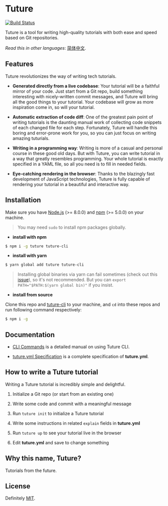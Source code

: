 # Tuture

[![Build Status](https://travis-ci.com/tutureproject/tuture.svg?branch=master)](https://travis-ci.com/tutureproject/tuture/)

Tuture is a tool for writing high-quality tutorials with both ease and speed based on Git repositories.

_Read this in other languages_: [简体中文](README.zh-CN.md).

## Features

Tuture revolutionizes the way of writing tech tutorials.

- **Generated directly from a live codebase**: Your tutorial will be a faithful mirror of your code. Just start from a Git repo, build something interesting with nicely-written commit messages, and Tuture will bring all the good things to your tutorial. Your codebase will grow as more inspiration come in, so will your tutorial.

- **Automatic extraction of code diff**: One of the greatest pain point of writing tutorials is the daunting manual work of collecting code snippets of each changed file for each step. Fortunately, Tuture will handle this boring and error-prone work for you, so you can just focus on writing amazing tuturials.

- **Writing in a programming way**: Writing is more of a casual and personal course in these good old days. But with Tuture, you can write tutorial in a way that greatly resembles programming. Your whole tutorial is exactly specified in a YAML file, so all you need is to fill in needed fields.

- **Eye-catching rendering in the browser**: Thanks to the blazingly fast development of JavaScript technologies, Tuture is fully capable of rendering your tutorial in a beautiful and interactive way.

## Installation

Make sure you have [Node.js](https://nodejs.org/) (>= 8.0.0) and [npm](https://www.npmjs.com/) (>= 5.0.0) on your machine.

> You may need `sudo` to install npm packages globally.

- **install with npm**

```bash
$ npm i -g tuture tuture-cli
```

- **install with yarn**

```bash
$ yarn global add tuture tuture-cli
```

> Installing global binaries via yarn can fail sometimes (check out this [issue](https://github.com/yarnpkg/yarn/issues/1321)), so it's not recommended. But you can `export PATH="$PATH:$(yarn global bin)"` if you insist.

- **install from source**

Clone this repo and [tuture-cli](https://github.com/tutureproject/cli) to your machine, and `cd` into these repos and run following command respectively:

```bash
$ npm i -g
```

## Documentation

- [CLI Commands](docs/CLI_COMMANDS.md) is a detailed manual on using Tuture CLI.

- [tuture.yml Specification](docs/TUTURE_YML_SPEC.md) is a complete specification of **tuture.yml**.

## How to write a Tuture tutorial

Writing a Tuture tutorial is incredibly simple and delightful.

1.  Initialize a Git repo (or start from an existing one)

2.  Write some code and commit with a meaningful message

3.  Run `tuture init` to initialize a Tuture tutorial

4.  Write some instructions in related `explain` fields in **tuture.yml**

5.  Run `tuture up` to see your tutorial live in the browser

6.  Edit **tuture.yml** and save to change something

## Why this name, Tuture?

Tutorials from the future.

## License

Definitely [MIT](LICENSE).
